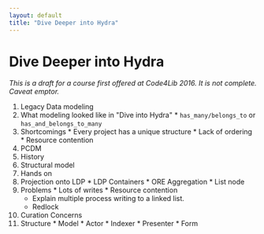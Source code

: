 ```yaml
---
layout: default
title: "Dive Deeper into Hydra"
---
```


# Dive Deeper into Hydra

_This is a draft for a course first offered at Code4Lib 2016. It is not complete. Caveat emptor._

1. Legacy Data modeling
  1. What modeling looked like in "Dive into Hydra"
    * `has_many/belongs_to` or `has_and_belongs_to_many`
  1. Shortcomings
    * Every project has a unique structure
    * Lack of ordering
    * Resource contention
1. PCDM
  1. History
  1. Structural model
  1. Hands on
  1. Projection onto LDP
    * LDP Containers
    * ORE Aggregation
    * List node
  1. Problems
    * Lots of writes
    * Resource contention
      * Explain multiple process writing to a linked list.
      * Redlock
1. Curation Concerns
  1. Structure
    * Model
    * Actor
    * Indexer
    * Presenter
    * Form
